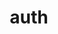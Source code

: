 ---
title: "auth"
linkTitle: "auth"
weight: 10
description: >
  Configuration for the auth service
---